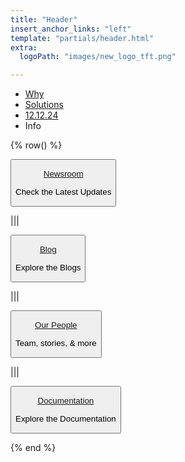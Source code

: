 ```yaml
---
title: "Header"
insert_anchor_links: "left"
template: "partials/header.html"
extra:
  logoPath: "images/new_logo_tft.png"

---
```


- [Why]("/about")
- [Solutions]("/solutions")
- [12.12.24]("/action")
- Info


{% row() %}

<button class="dropdown" onclick="window.location.href='/newsroom'">

[Newsroom](/newsroom)
<br>
<p class="text-sm">Check the Latest Updates</p>

</button>

|||

<button class="dropdown" onclick="window.location.href='/blog'">

[Blog](/blog)
<br>
<p class="text-sm">Explore the Blogs</p>

</button>

|||

<button class="dropdown" onclick="window.location.href='/people'">

[Our People](/people)
<br>
<p class="text-sm">Team, stories, & more</p>

</button>

|||

<button class="dropdown" onclick="openInNewTab('https&#58;//manual.grid.tf/')">

[Documentation](https://manual.grid.tf)
<br>
<p class="text-sm">Explore the Documentation</p>

</button>


{% end %}
